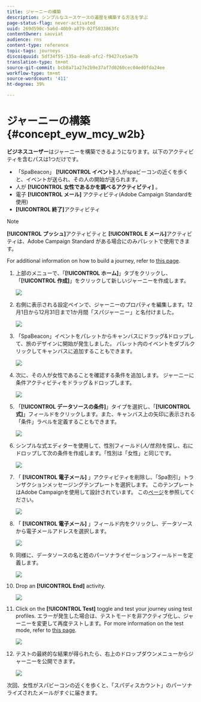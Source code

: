 ```yaml
---
title: ジャーニーの構築
description: シンプルなユースケースの遍歴を構築する方法を学ぶ
page-status-flag: never-activated
uuid: 269d590c-5a6d-40b9-a879-02f5033863fc
contentOwner: sauviat
audience: rns
content-type: reference
topic-tags: journeys
discoiquuid: 5df34f55-135a-4ea8-afc2-f9427ce5ae7b
translation-type: tm+mt
source-git-commit: bcb8a71a27e2b9e37af7d0260cec04ed0fda24ee
workflow-type: tm+mt
source-wordcount: '411'
ht-degree: 39%

---
```



# ジャーニーの構築{#concept_eyw_mcy_w2b}

**ビジネスユーザー**&#x200B;はジャーニーを構築できるようになります。以下のアクティビティを含むパスは1つだけです。

* 「SpaBeacon」 **[!UICONTROL イベント]**:人がspaビーコンの近くを歩くと、イベントが送られ、その人の開始が送られます。
* 人が **[!UICONTROL 女性であるかを調べるアクティビティ]** 。
* 電子 **[!UICONTROL メール]** アクティビティ(Adobe Campaign Standardを使用)
* **[!UICONTROL 終了]**&#x200B;アクティビティ

>[!NOTE]
>
>**[!UICONTROL プッシュ]**&#x200B;アクティビティと **[!UICONTROL E メール]**&#x200B;アクティビティは、Adobe Campaign Standard がある場合にのみパレットで使用できます。

For additional information on how to build a journey, refer to [this page](../building-journeys/journey.md).

1. 上部のメニューで、「**[!UICONTROL ホーム]**」タブをクリックし、「**[!UICONTROL 作成]**」をクリックして新しいジャーニーを作成します。

   ![](../assets/journey31.png)

1. 右側に表示される設定ペインで、ジャーニーのプロパティを編集します。12月1日から12月31日まで1か月間「スパジャーニー」と名付けました。

   ![](../assets/journeyuc1_8.png)

1. 「SpaBeacon」イベントをパレットからキャンバスにドラッグ&amp;ドロップして、旅のデザインに開始が発生しました。 パレット内のイベントをダブルクリックしてキャンバスに追加することもできます。

   ![](../assets/journeyuc1_9.png)

1. 次に、その人が女性であることを確認する条件を追加します。 ジャーニーに条件アクティビティをドラッグ＆ドロップします。

   ![](../assets/journeyuc1_10.png)

1. 「**[!UICONTROL データソースの条件]**」タイプを選択し、「**[!UICONTROL 式]**」フィールドをクリックします。また、キャンバス上の矢印に表示される「条件」ラベルを定義することもできます。

   ![](../assets/journeyuc1_11.png)

1. シンプルな式エディターを使用して、性別フィールド(_人/性別_)を探し、右にドロップして次の条件を作成します。「性別は「女性」と同じです。

   ![](../assets/journeyuc1_12.png)

1. 「 **[!UICONTROL 電子メール]** 」アクティビティを削除し、「Spa割引」トランザクションメッセージングテンプレートを選択します。 このテンプレートはAdobe Campaignを使用して設計されています。 この[ページ](https://docs.adobe.com/content/help/ja-JP/campaign-standard/using/communication-channels/transactional-messaging/about-transactional-messaging.html)を参照してください。

   ![](../assets/journeyuc1_13.png)

1. 「 **[!UICONTROL 電子メール]** 」フィールド内をクリックし、データソースから電子メールアドレスを選択します。

   ![](../assets/journeyuc1_14.png)

1. 同様に、データソースの名と姓のパーソナライゼーションフィールドーを定義します。

   ![](../assets/journeyuc1_15.png)

1. Drop an **[!UICONTROL End]** activity.

   ![](../assets/journeyuc1_17.png)

1. Click on the **[!UICONTROL Test]** toggle and test your journey using test profiles. エラーが発生した場合は、テストモードを非アクティブ化し、ジャーニーを変更して再度テストします。For more information on the test mode, refer to [this page](../building-journeys/testing-the-journey.md).

   ![](../assets/journeyuc1_18bis.png)

1. テストの最終的な結果が得られたら、右上のドロップダウンメニューからジャーニーを公開できます。

   ![](../assets/journeyuc1_18.png)

次回、女性がスパビーコンの近くを歩くと、「スパディスカウント」のパーソナライズされたメールがすぐに届きます。
